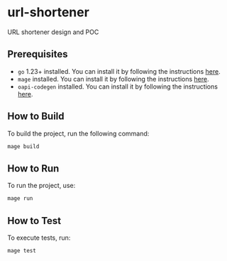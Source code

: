# url-shortener

URL shortener design and POC

## Prerequisites

- `go` 1.23+ installed. You can install it by following the instructions [here](https://golang.org/dl/).
- `mage` installed. You can install it by following the instructions [here](https://magefile.org/).
- `oapi-codegen` installed. You can install it by following the instructions [here](https://github.com/deepmap/oapi-codegen).

## How to Build

To build the project, run the following command:

```sh
mage build
```

## How to Run

To run the project, use:

```sh
mage run
```

## How to Test

To execute tests, run:

```sh
mage test
```
